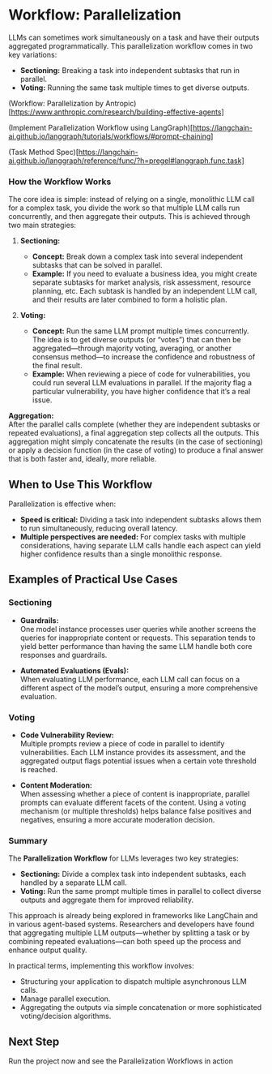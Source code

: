# Workflow: Parallelization

LLMs can sometimes work simultaneously on a task and have their outputs aggregated programmatically. This parallelization workflow comes in two key variations:

- **Sectioning:** Breaking a task into independent subtasks that run in parallel.
- **Voting:** Running the same task multiple times to get diverse outputs.

(Workflow: Parallelization by Antropic)[https://www.anthropic.com/research/building-effective-agents]

(Implement Parallelization Workflow using LangGraph)[https://langchain-ai.github.io/langgraph/tutorials/workflows/#prompt-chaining]

(Task Method Spec)[https://langchain-ai.github.io/langgraph/reference/func/?h=pregel#langgraph.func.task]

### How the Workflow Works

The core idea is simple: instead of relying on a single, monolithic LLM call for a complex task, you divide the work so that multiple LLM calls run concurrently, and then aggregate their outputs. This is achieved through two main strategies:

1. **Sectioning:**  
   - **Concept:** Break down a complex task into several independent subtasks that can be solved in parallel.  
   - **Example:** If you need to evaluate a business idea, you might create separate subtasks for market analysis, risk assessment, resource planning, etc. Each subtask is handled by an independent LLM call, and their results are later combined to form a holistic plan.

2. **Voting:**  
   - **Concept:** Run the same LLM prompt multiple times concurrently. The idea is to get diverse outputs (or “votes”) that can then be aggregated—through majority voting, averaging, or another consensus method—to increase the confidence and robustness of the final result.  
   - **Example:** When reviewing a piece of code for vulnerabilities, you could run several LLM evaluations in parallel. If the majority flag a particular vulnerability, you have higher confidence that it’s a real issue.

**Aggregation:**  
After the parallel calls complete (whether they are independent subtasks or repeated evaluations), a final aggregation step collects all the outputs. This aggregation might simply concatenate the results (in the case of sectioning) or apply a decision function (in the case of voting) to produce a final answer that is both faster and, ideally, more reliable.

## When to Use This Workflow

Parallelization is effective when:
- **Speed is critical:** Dividing a task into independent subtasks allows them to run simultaneously, reducing overall latency.
- **Multiple perspectives are needed:** For complex tasks with multiple considerations, having separate LLM calls handle each aspect can yield higher confidence results than a single monolithic response.

## Examples of Practical Use Cases

### Sectioning

- **Guardrails:**  
  One model instance processes user queries while another screens the queries for inappropriate content or requests. This separation tends to yield better performance than having the same LLM handle both core responses and guardrails.

- **Automated Evaluations (Evals):**  
  When evaluating LLM performance, each LLM call can focus on a different aspect of the model’s output, ensuring a more comprehensive evaluation.

### Voting

- **Code Vulnerability Review:**  
  Multiple prompts review a piece of code in parallel to identify vulnerabilities. Each LLM instance provides its assessment, and the aggregated output flags potential issues when a certain vote threshold is reached.

- **Content Moderation:**  
  When assessing whether a piece of content is inappropriate, parallel prompts can evaluate different facets of the content. Using a voting mechanism (or multiple thresholds) helps balance false positives and negatives, ensuring a more accurate moderation decision.

### Summary

The **Parallelization Workflow** for LLMs leverages two key strategies:

- **Sectioning:** Divide a complex task into independent subtasks, each handled by a separate LLM call.
- **Voting:** Run the same prompt multiple times in parallel to collect diverse outputs and aggregate them for improved reliability.

This approach is already being explored in frameworks like LangChain and in various agent-based systems. Researchers and developers have found that aggregating multiple LLM outputs—whether by splitting a task or by combining repeated evaluations—can both speed up the process and enhance output quality.

In practical terms, implementing this workflow involves:
- Structuring your application to dispatch multiple asynchronous LLM calls.
- Manage parallel execution.
- Aggregating the outputs via simple concatenation or more sophisticated voting/decision algorithms.

## Next Step
Run the project now and see the Parallelization Workflows in action

